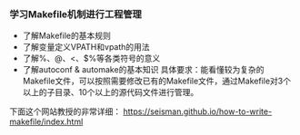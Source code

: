 ### 学习Makefile机制进行工程管理
-	了解Makefile的基本规则
-	了解变量定义VPATH和vpath的用法
-	了解%、$@、$<、$%等各类符号的意义
-	了解autoconf & automake的基本知识
具体要求：能看懂较为复杂的Makefile文件，可以按照需要修改已有的Makefile文件，通过Makefile对3个以上的子目录、10个以上的源代码文件进行管理。

下面这个网站教授的非常详细：
<https://seisman.github.io/how-to-write-makefile/index.html>